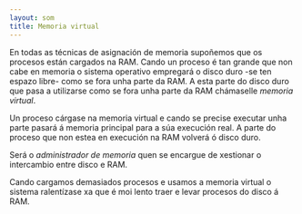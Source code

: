 ```yaml
---
layout: som
title: Memoria virtual
---
```


En todas as técnicas de asignación de memoria supoñemos que os procesos están cargados na RAM. Cando un proceso é tan grande que non cabe en memoria o sistema operativo empregará o disco duro -se ten espazo libre- como se fora unha parte da RAM. A esta parte do disco duro que pasa a utilizarse como se fora unha parte da RAM chámaselle _memoria virtual_.

Un proceso cárgase na memoria virtual e cando se precise executar unha parte pasará á memoria principal para a súa execución real. A parte do proceso que non estea en execución na RAM volverá ó disco duro.

Será o _administrador de memoria_ quen se encargue de xestionar o intercambio entre disco e RAM.

Cando cargamos demasiados procesos e usamos a memoria virtual o sistema ralentízase xa que é moi lento traer e levar procesos do disco á RAM.
